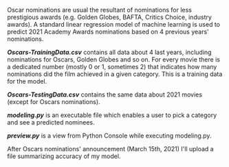 Oscar nominations are usual the resultant of nominations for less prestigious awards (e.g. Golden Globes, BAFTA, Critics Choice, industry awards). A standard linear 
regression model of machine learning is used to predict 2021 Academy Awards nominations based on 4 previous years' nominations.

***Oscars-TrainingData.csv*** contains all data about 4 last years, including nominations for Oscars, Golden Globes and so on. For every movie there is a dedicated number (mostly 0
or 1, sometimes 2) that indicates how many nominations did the film achieved in a given category. This is a training data for the model.

***Oscars-TestingData.csv*** contains the same data about 2021 movies (except for Oscars nominations).

***modeling.py*** is an executable file which enables a user to pick a category and see a predicted nominees.

***preview.py*** is a view from Python Console while executing modeling.py.

After Oscars nominations' announcement (March 15th, 2021) I'll upload a file summarizing accuracy of my model.
